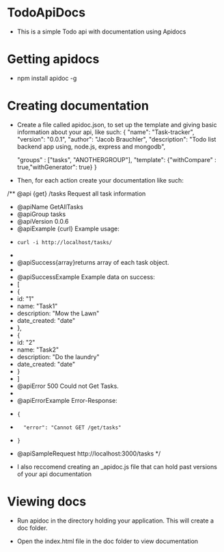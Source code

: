 # TodoApiDocs
- This is a simple Todo api with documentation using Apidocs

# Getting apidocs

- npm install apidoc -g


# Creating documentation

- Create a file called apidoc.json, to set up the template and giving basic information about your api, like such:
{
  "name": "Task-tracker",
  "version": "0.0.1",
  "author": "Jacob Brauchler",
  "description": "Todo list backend app using, node.js, express and mongodb",
 
  "groups" : ["tasks", "ANOTHERGROUP"],
 "template": {"withCompare" : true,"withGenerator": true}
}

- Then, for each action create your documentation like such: 

/** @api {get} /tasks Request all task information
* @apiName GetAllTasks
* @apiGroup tasks
* @apiVersion 0.0.6
* @apiExample {curl} Example usage:
*     curl -i http://localhost/tasks/
*
* @apiSuccess{array}returns array of each task object.
*
* @apiSuccessExample Example data on success:
* [
* 	{
* 	id: "1"
* 	name: "Task1"
* 	description: "Mow the Lawn"
* 	date_created: "date"
* 	},
* 	{
* 	id: "2"
* 	name: "Task2"
* 	description: "Do the laundry"
* 	date_created: "date"
* 	}
* ]
* @apiError 500 Could not Get Tasks.
*
* @apiErrorExample Error-Response:
*     {
*       "error": "Cannot GET /get/tasks"
*     }
* @apiSampleRequest http://localhost:3000/tasks
*/

- I also reccomend creating an _apidoc.js file that can hold past versions of your api documentation


# Viewing docs

- Run apidoc in the directory holding your application. This will create a doc folder. 

- Open the index.html file in the doc folder to view documentation